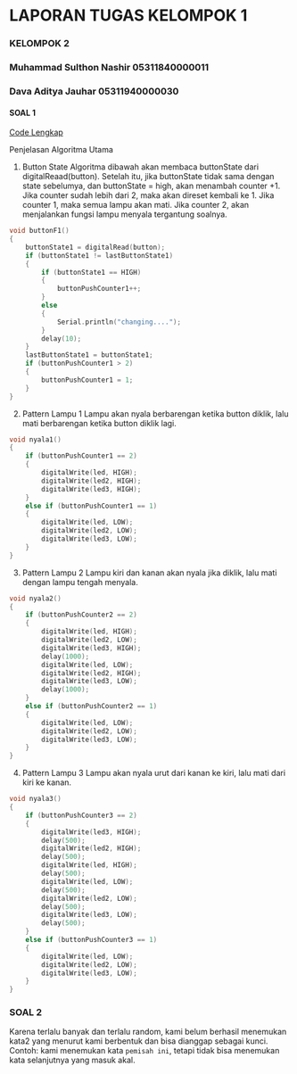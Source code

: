 # LAPORAN TUGAS KELOMPOK 1 #

### KELOMPOK 2 ###
### Muhammad Sulthon Nashir 05311840000011 ###
### Dava Aditya Jauhar 05311940000030 ###

#### SOAL 1 ####

[Code Lengkap](https://github.com/nashirat/AdminLabTK1_Kelompok2/blob/main/Soal1/soal1.ino)

Penjelasan Algoritma Utama

1. Button State
Algoritma dibawah akan membaca buttonState dari digitalReaad(button). Setelah itu, jika buttonState tidak sama dengan state sebelumya, dan buttonState = high, akan menambah counter +1. Jika counter sudah lebih dari 2, maka akan direset kembali ke 1. Jika counter 1, maka semua lampu akan mati. Jika counter 2, akan menjalankan fungsi lampu menyala tergantung soalnya.

```ino
void buttonF1()
{
    buttonState1 = digitalRead(button);
    if (buttonState1 != lastButtonState1)
    {
        if (buttonState1 == HIGH)
        {
            buttonPushCounter1++;
        }
        else
        {
            Serial.println("changing....");
        }
        delay(10);
    }
    lastButtonState1 = buttonState1;
    if (buttonPushCounter1 > 2)
    {
        buttonPushCounter1 = 1;
    }
}
```

2. Pattern Lampu 1
Lampu akan nyala berbarengan ketika button diklik, lalu mati berbarengan ketika button diklik lagi.
```ino
void nyala1()
{
    if (buttonPushCounter1 == 2)
    {
        digitalWrite(led, HIGH);
        digitalWrite(led2, HIGH);
        digitalWrite(led3, HIGH);
    }
    else if (buttonPushCounter1 == 1)
    {
        digitalWrite(led, LOW);
        digitalWrite(led2, LOW);
        digitalWrite(led3, LOW);
    }
}
```
3. Pattern Lampu 2
Lampu kiri dan kanan akan nyala jika diklik, lalu mati dengan lampu tengah menyala.
```ino
void nyala2()
{
    if (buttonPushCounter2 == 2)
    {
        digitalWrite(led, HIGH);
        digitalWrite(led2, LOW);
        digitalWrite(led3, HIGH);
        delay(1000);
        digitalWrite(led, LOW);
        digitalWrite(led2, HIGH);
        digitalWrite(led3, LOW);
        delay(1000);
    }
    else if (buttonPushCounter2 == 1)
    {
        digitalWrite(led, LOW);
        digitalWrite(led2, LOW);
        digitalWrite(led3, LOW);
    }
}
```
4. Pattern Lampu 3
Lampu akan nyala urut dari kanan ke kiri, lalu mati dari kiri ke kanan.
```ino
void nyala3()
{
    if (buttonPushCounter3 == 2)
    {
        digitalWrite(led3, HIGH);
        delay(500);
        digitalWrite(led2, HIGH);
        delay(500);
        digitalWrite(led, HIGH);
        delay(500);
        digitalWrite(led, LOW);
        delay(500);
        digitalWrite(led2, LOW);
        delay(500);
        digitalWrite(led3, LOW);
        delay(500);
    }
    else if (buttonPushCounter3 == 1)
    {
        digitalWrite(led, LOW);
        digitalWrite(led2, LOW);
        digitalWrite(led3, LOW);
    }
}
```


### SOAL 2 ###
Karena terlalu banyak dan terlalu random, kami belum berhasil menemukan kata2 yang menurut kami berbentuk dan bisa dianggap sebagai kunci. Contoh: kami menemukan kata `pemisah ini`, tetapi tidak bisa menemukan kata selanjutnya yang masuk akal.

